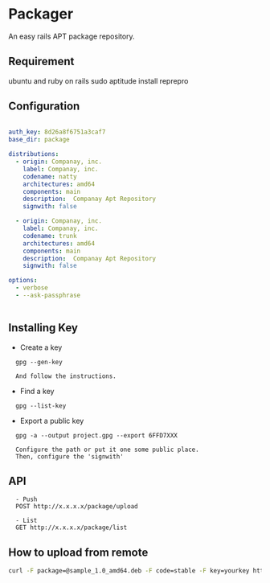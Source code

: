 # Packager

An easy rails APT package repository.

## Requirement
  ubuntu and ruby on rails
  sudo aptitude install reprepro
  
## Configuration
```yaml
  
auth_key: 8d26a8f6751a3caf7
base_dir: package

distributions:
  - origin: Companay, inc.
    label: Companay, inc.
    codename: natty
    architectures: amd64
    components: main
    description:  Companay Apt Repository
    signwith: false

  - origin: Companay, inc.
    label: Companay, inc.
    codename: trunk
    architectures: amd64
    components: main
    description:  Companay Apt Repository
    signwith: false

options:
  - verbose
  - --ask-passphrase
  
```

## Installing Key

* Create a key
```
  gpg --gen-key

  And follow the instructions.
```

* Find a key
```
  gpg --list-key
```

* Export a public key
```
  gpg -a --output project.gpg --export 6FFD7XXX

  Configure the path or put it one some public place.
  Then, configure the 'signwith'
```

## API
```
  - Push
  POST http://x.x.x.x/package/upload
  
  - List
  GET http://x.x.x.x/package/list
```

## How to upload from remote

```bash
curl -F package=@sample_1.0_amd64.deb -F code=stable -F key=yourkey http://x.x.x.x/package/upload

```